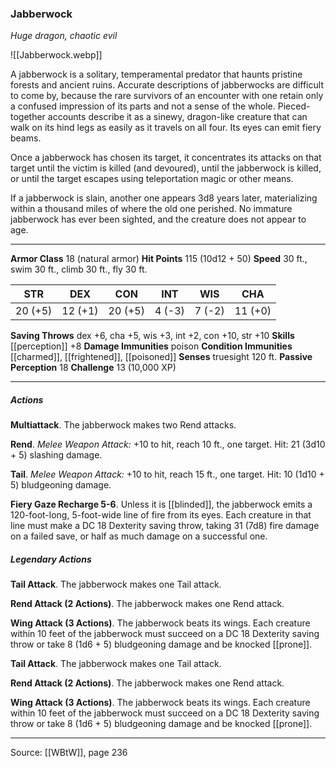 ### Jabberwock
_Huge dragon, chaotic evil_

![[Jabberwock.webp]]

A jabberwock is a solitary, temperamental predator that haunts pristine forests and ancient ruins. Accurate descriptions of jabberwocks are difficult to come by, because the rare survivors of an encounter with one retain only a confused impression of its parts and not a sense of the whole. Pieced-together accounts describe it as a sinewy, dragon-like creature that can walk on its hind legs as easily as it travels on all four. Its eyes can emit fiery beams.

Once a jabberwock has chosen its target, it concentrates its attacks on that target until the victim is killed (and devoured), until the jabberwock is killed, or until the target escapes using teleportation magic or other means.

If a jabberwock is slain, another one appears 3d8 years later, materializing within a thousand miles of where the old one perished. No immature jabberwock has ever been sighted, and the creature does not appear to age.




---

**Armor Class** 18 (natural armor)
**Hit Points** 115 (10d12 + 50)
**Speed** 30 ft., swim 30 ft., climb 30 ft., fly 30 ft.

| STR     | DEX     | CON     | INT     | WIS     | CHA     |
|---------|---------|---------|---------|---------|---------|
| 20 (+5) | 12 (+1) | 20 (+5) | 4 (-3) | 7 (-2) | 11 (+0) |

**Saving Throws** dex +6, cha +5, wis +3, int +2, con +10, str +10
**Skills** [[perception]] +8
**Damage Immunities** poison
**Condition Immunities** [[charmed]], [[frightened]], [[poisoned]]
**Senses** truesight 120 ft.
**Passive Perception** 18
**Challenge** 13 (10,000 XP)

---

##### Actions
**Multiattack**. The jabberwock makes two Rend attacks.

**Rend**. _Melee Weapon Attack:_ +10 to hit, reach 10 ft., one target. Hit: 21 (3d10 + 5) slashing damage.

**Tail**. _Melee Weapon Attack:_ +10 to hit, reach 15 ft., one target. Hit: 10 (1d10 + 5) bludgeoning damage.

**Fiery Gaze Recharge 5-6**. Unless it is [[blinded]], the jabberwock emits a 120-foot-long, 5-foot-wide line of fire from its eyes. Each creature in that line must make a DC 18 Dexterity saving throw, taking 31 (7d8) fire damage on a failed save, or half as much damage on a successful one.

##### Legendary Actions
**Tail Attack**. The jabberwock makes one Tail attack.

**Rend Attack (2 Actions)**. The jabberwock makes one Rend attack.

**Wing Attack (3 Actions)**. The jabberwock beats its wings. Each creature within 10 feet of the jabberwock must succeed on a DC 18 Dexterity saving throw or take 8 (1d6 + 5) bludgeoning damage and be knocked [[prone]].

**Tail Attack**. The jabberwock makes one Tail attack.

**Rend Attack (2 Actions)**. The jabberwock makes one Rend attack.

**Wing Attack (3 Actions)**. The jabberwock beats its wings. Each creature within 10 feet of the jabberwock must succeed on a DC 18 Dexterity saving throw or take 8 (1d6 + 5) bludgeoning damage and be knocked [[prone]].


---

Source: [[WBtW]], page 236